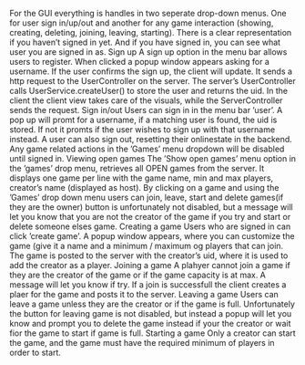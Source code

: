 For the GUI everything is handles in two seperate drop-down menus. One for user sign in/up/out and another for any game interaction (showing, creating, deleting,  joining, leaving, starting). There is a clear representation if you haven’t signed in yet. And if you have signed in, you can see what user you are signed in as.
Sign up
A sign up option in the menu bar allows users to register. When clicked a popup window appears asking for a username. If the user confirms the sign up, the client will update. It sends a http request to the UserController on the server. The server’s UserController calls UserService.createUser() to store the user and returns the uid.
In the client the client view takes care of the visuals, while the ServerController sends the request.
Sign in/out
Users can sign in in the menu bar ’user’. A pop up will promt for a username, if a matching user is found, the uid is stored. If not it promts if the user wishes to sign up with that username instead. A  user can also sign out, resetting their onlinestate in the backend.
Any game related actions in the ’Games’ menu dropdown will be disabled until signed in.
Viewing open games
The ’Show open games’ menu option in the ’games’ drop menu, retrieves all OPEN games from the server. It displays one game per line with the game name, min and max players, creator’s name (displayed as host). 
By clicking on a game and using the ’Games’ drop down menu users can join, leave, start and delete games(if they are the owner) button is unfortunately not disabled, but a message will let you know that you are not the creator of the game if you try and start or delete someone elses game. 
Creating a game
Users who are signed in can click ’create game’. A popup window appears, where you can customize the game (give it a name and a minimum / maximum og players that can join.
The game is posted to the server with the creator’s uid, where it is used to add the creator as a player. 
Joining a game 
A plahyer cannot join a game if they are the creator of the game or if the game capacity is at max. A message will let you know if try. If a join is successfull the client creates a plaer for the game and posts it to the server.
Leaving a game 
Users can leave a game unless they are the creator or if the game is full. Unfortunately the button for leaving game is not disabled, but instead a popup will let you know and prompt you to delete the game instead if your the creator or wait fior the game to start if game is full.
Starting a game
Only a creator can start the game, and the game must have the required minimum of players in order to start. 
